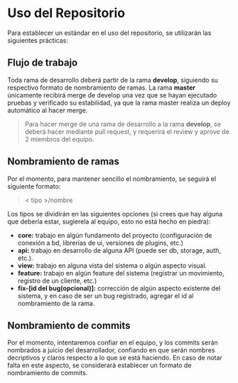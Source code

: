 # Uso del Repositorio

Para establecer un estándar en el uso del repositorio, se utilizarán las siguientes prácticas:

## Flujo de trabajo

Toda rama de desarrollo deberá partir de la rama **develop**, siguiendo su respectivo formato de nombramiento de ramas. La rama **master** únicamente recibirá merge de develop una vez que se hayan ejecutado pruebas y verificado su estabilidad, ya que la rama master realiza un deploy automático al hacer merge.

> Para hacer merge de una rama de desarrollo a la rama **develop**, se deberá hacer mediante pull request, y requerirá el review y aprove de 2 miembros del equipo.

## Nombramiento de ramas

Por el momento, para mantener sencillo el nombramiento, se seguirá el siguiente formato:

> < tipo >/nombre

Los tipos se dividirán en las siguientes opciones (si crees que hay alguna que debería estar, sugierela al equipo, esto no está hecho en piedra):

- **core:** trabajo en algún fundamento del proyecto (configuración de conexión a bd, librerías de ui, versiones de plugins, etc.)
- **api:** trabajo en desarrollo de alguna API (puede ser db, storage, auth, etc.).
- **view:** trabajo en alguna vista del sistema o algún aspecto visual.
- **feature:** trabajo en algún feature del sistema (registrar un movimiento, registro de un cliente, etc.)
- **fix-[id del bug(opcional)]:** corrección de algún aspecto existente del sistema, y en caso de ser un bug registrado, agregar el id al nombramiento de la rama.

## Nombramiento de commits

Por el momento, intentaremos confiar en el equipo, y los commits serán nombrados a juicio del desarrollador, confiando en que serán nombres decriptivos y claros respecto a lo que se está haciendo. En caso de notar falta en este aspecto, se considerará establecer un formato de nombramiento de commits.
